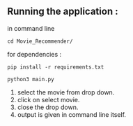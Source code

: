 ## Running the application : 

in command line 
```
cd Movie_Recommender/
```
for dependencies : 
```
pip install -r requirements.txt
```

```
python3 main.py
```

1. select the movie from drop down.
2. click on select movie.
3. close the drop down.
4. output is given in command line itself.

